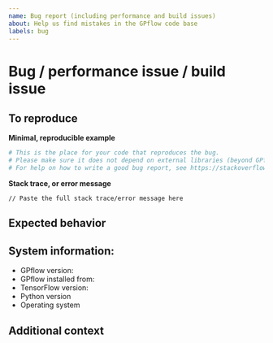 ```yaml
---
name: Bug report (including performance and build issues)
about: Help us find mistakes in the GPflow code base
labels: bug
---
```


<!-- Lines like this are comments and will be invisible -->

# Bug / performance issue / build issue

<!-- A clear and concise description of what the bug is. -->

## To reproduce

**Minimal, reproducible example**
<!-- We need to be able to reproduce the bug by simply copy and pasting your code -->
```python
# This is the place for your code that reproduces the bug.
# Please make sure it does not depend on external libraries (beyond GPflow's own requirements) or specific datasets, and the smaller, the better :)
# For help on how to write a good bug report, see https://stackoverflow.com/help/minimal-reproducible-example
```

**Stack trace, or error message**
```
// Paste the full stack trace/error message here
```

## Expected behavior

<!-- A clear and concise description of what you expected to happen. -->

## System information:

* GPflow version: <!-- run `import gpflow; print(gpflow.__version__)` inside python -->
* GPflow installed from: <!-- e.g. with "pip install gpflow" or from a GitHub clone on the develop branch; if working from a git clone, please include the git commit (SHA hash): run `git rev-parse HEAD` on the command line -->
* TensorFlow version: <!-- run `import tensorflow; print(tensorflow.__version__)` inside python -->
* Python version  <!-- run `python3 -V` on the command line, or `import sys; print(sys.version)` inside python -->
* Operating system

## Additional context

<!-- Add any other context about the problem here. -->
